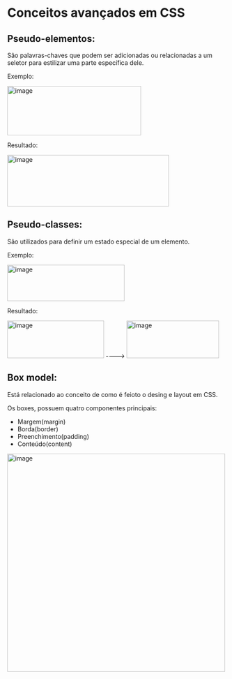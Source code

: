 # Conceitos avançados em CSS

## Pseudo-elementos:
São palavras-chaves que podem ser adicionadas ou relacionadas a um seletor para estilizar uma parte específica dele.

Exemplo: 

<img width="307" height="113" alt="image" src="https://github.com/user-attachments/assets/752c2cb8-72af-401e-8bb5-08fae0da7339" />

Resultado:

<img width="371" height="118" alt="image" src="https://github.com/user-attachments/assets/aa2c964b-34de-4db5-af59-7983442a6eb2" />



## Pseudo-classes:
São utilizados para definir um estado especial de um elemento.

Exemplo:

<img width="269" height="83" alt="image" src="https://github.com/user-attachments/assets/db2bc635-9af0-41f8-bb08-e9e3370c795b" />

Resultado:

<img width="222" height="86" alt="image" src="https://github.com/user-attachments/assets/370a1e1f-7efa-43fb-96d0-32fd7fa5002c" /> ---->
<img width="212" height="86" alt="image" src="https://github.com/user-attachments/assets/d09d605a-df3e-4b85-b3a5-bdb433ff1c5e" />

## Box model:
Está relacionado ao conceito de como é feioto o desing e layout em CSS.


Os boxes, possuem quatro componentes principais:
- Margem(margin)
- Borda(border)
- Preenchimento(padding)
- Conteúdo(content)

<img width="500" height="500" alt="image" src="https://github.com/user-attachments/assets/69ba2ba4-8de9-4245-9c6f-f2dc034ed507" />
